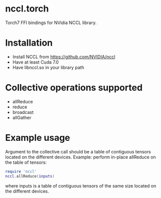 # nccl.torch
Torch7 FFI bindings for NVidia NCCL library.

# Installation
 - Install NCCL from https://github.com/NVIDIA/nccl
 - Have at least Cuda 7.0
 - Have libnccl.so in your library path 

# Collective operations supported
 - allReduce
 - reduce
 - broadcast
 - allGather

# Example usage
Argument to the collective call should be a table of contiguous tensors located on the different devices. 
Example: perform in-place allReduce on the table of tensors:

```lua
require 'nccl'
nccl.allReduce(inputs)
```
where inputs is a table of contiguous tensors of the same size located on the different devices.



